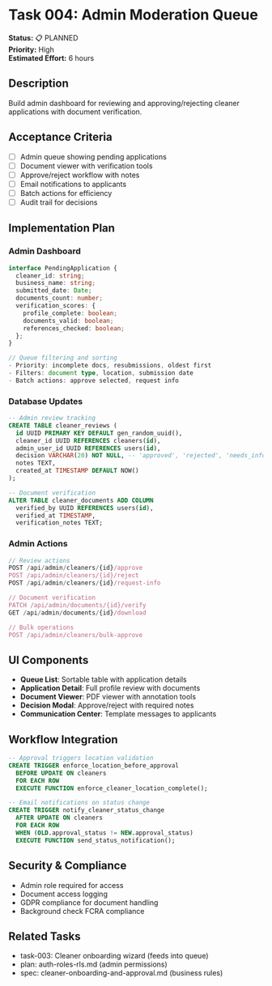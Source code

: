 # Task 004: Admin Moderation Queue

**Status:** 📋 PLANNED  
**Priority:** High  
**Estimated Effort:** 6 hours  

## Description
Build admin dashboard for reviewing and approving/rejecting cleaner applications with document verification.

## Acceptance Criteria
- [ ] Admin queue showing pending applications
- [ ] Document viewer with verification tools
- [ ] Approve/reject workflow with notes
- [ ] Email notifications to applicants
- [ ] Batch actions for efficiency
- [ ] Audit trail for decisions

## Implementation Plan

### Admin Dashboard
```typescript
interface PendingApplication {
  cleaner_id: string;
  business_name: string;
  submitted_date: Date;
  documents_count: number;
  verification_scores: {
    profile_complete: boolean;
    documents_valid: boolean;
    references_checked: boolean;
  };
}

// Queue filtering and sorting
- Priority: incomplete docs, resubmissions, oldest first
- Filters: document type, location, submission date
- Batch actions: approve selected, request info
```

### Database Updates
```sql
-- Admin review tracking
CREATE TABLE cleaner_reviews (
  id UUID PRIMARY KEY DEFAULT gen_random_uuid(),
  cleaner_id UUID REFERENCES cleaners(id),
  admin_user_id UUID REFERENCES users(id),
  decision VARCHAR(20) NOT NULL, -- 'approved', 'rejected', 'needs_info'
  notes TEXT,
  created_at TIMESTAMP DEFAULT NOW()
);

-- Document verification
ALTER TABLE cleaner_documents ADD COLUMN
  verified_by UUID REFERENCES users(id),
  verified_at TIMESTAMP,
  verification_notes TEXT;
```

### Admin Actions
```typescript
// Review actions
POST /api/admin/cleaners/{id}/approve
POST /api/admin/cleaners/{id}/reject  
POST /api/admin/cleaners/{id}/request-info

// Document verification
PATCH /api/admin/documents/{id}/verify
GET /api/admin/documents/{id}/download

// Bulk operations
POST /api/admin/cleaners/bulk-approve
```

## UI Components
- **Queue List**: Sortable table with application details
- **Application Detail**: Full profile review with documents
- **Document Viewer**: PDF viewer with annotation tools
- **Decision Modal**: Approve/reject with required notes
- **Communication Center**: Template messages to applicants

## Workflow Integration
```sql
-- Approval triggers location validation
CREATE TRIGGER enforce_location_before_approval
  BEFORE UPDATE ON cleaners
  FOR EACH ROW
  EXECUTE FUNCTION enforce_cleaner_location_complete();

-- Email notifications on status change
CREATE TRIGGER notify_cleaner_status_change
  AFTER UPDATE ON cleaners
  FOR EACH ROW
  WHEN (OLD.approval_status != NEW.approval_status)
  EXECUTE FUNCTION send_status_notification();
```

## Security & Compliance
- Admin role required for access
- Document access logging
- GDPR compliance for document handling
- Background check FCRA compliance

## Related Tasks
- task-003: Cleaner onboarding wizard (feeds into queue)
- plan: auth-roles-rls.md (admin permissions)
- spec: cleaner-onboarding-and-approval.md (business rules)